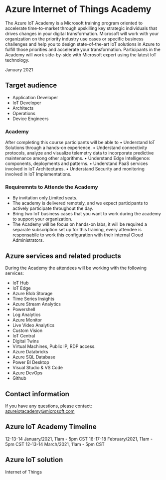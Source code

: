 # Azure Internet of Things Academy

The Azure IoT Academy is a Microsoft training program oriented to accelerate time-to-market through upskilling key strategic individuals that drives changes in your digital transformation.
Microsoft will work with your organization on the priority industry use cases or specific business challenges and help you to design state-of-the-art IoT solutions in Azure to fulfill those priorities and accelerate your transformation.
Participants in the Academy will work side-by-side with Microsoft expert using the latest IoT technology.

January 2021

## Target audience

- Application Developer
- IoT Developer
- Architects
- Operations
- Device Engineers

### Academy

After completing this course participants will be able to
•	Understand IoT Solutions through a hands-on experience.
•	Understand connectivity protocols, analyze and visualize telemetry data to incorporate predictive maintenance among other algorithms.
•	Understand Edge Intelligence: components, deployments and patterns.
•	Understand PaaS services involved in IoT Architectures. 
•	Understand Security and monitoring involved in IoT Implementations.


### Requiremnts to Attende the Academy

- By invitation only.Limited seats.
- The academy is delivered remotely, and we expect participants to actively participate
throughout the day.
- Bring two IoT business cases that you want to work during the academy to support your organization.
- The Academy will be focus on hands-on labs, it will be required a separate subscription set up for this training, every attendee is responsabile to work this configuration with their internal Cloud Administrators. 

## Azure services and related products
During the Academy the attendees will be working with the following services: 

- IoT Hub
- IoT Edge
- Azure Blob Storage
- Time Series Insights
- Azure Stream Analytics
- Powershell
- Log Analytics
- Azure Monitor
- Live Video Analytics
- Custom Vision
- IoT Central
- Digital Twins
- Virtual Machines, Public IP, RDP access.
- Azure Databricks
- Azure SQL Database
- Power BI Desktop
- Visual Studio & VS Code
- Azure DevOps
- Github

## Contact information
If you have any questions, please contact: azureiotacademy@microsoft.com

## Azure IoT Academy Timeline

   12-13-14 January/2021, 11am - 5pm CST 
   16-17-18 February/2021, 11am - 5pm CST 
   12-13-14 March/2021, 11am - 5pm CST 

## Azure IoT solution

Internet of Things
